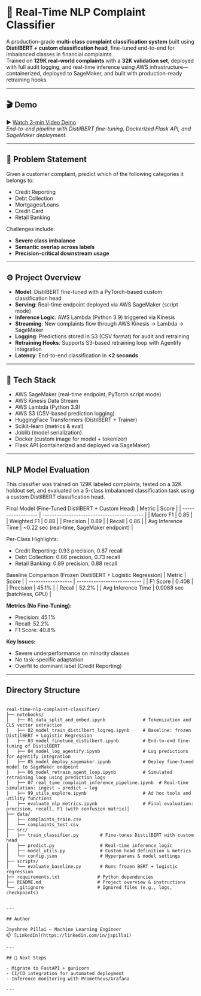 # 🧠 Real-Time NLP Complaint Classifier

A production-grade **multi-class complaint classification system** built using **DistilBERT + custom classification head**, fine-tuned end-to-end for imbalanced classes in financial complaints.  
Trained on **129K real-world complaints** with a **32K validation set**, deployed with full audit logging, and real-time inference using AWS infrastructure— containerized, deployed to SageMaker, and built with production-ready retraining hooks.

---

## 🎬 Demo

▶️ [Watch 3-min Video Demo](https://hatketech-demos.s3.amazonaws.com/distilbert-demo.mp4)  
*End-to-end pipeline with DistilBERT fine-tuning, Dockerized Flask API, and SageMaker deployment.*

---

## 🚨 Problem Statement

Given a customer complaint, predict which of the following categories it belongs to:
- Credit Reporting
- Debt Collection
- Mortgages/Loans
- Credit Card
- Retail Banking

Challenges include:
- **Severe class imbalance**
- **Semantic overlap across labels**
- **Precision-critical downstream usage**

---

## ⚙️ Project Overview

- **Model**: DistilBERT fine-tuned with a PyTorch-based custom classification head
- **Serving**: Real-time endpoint deployed via AWS SageMaker (script mode)
- **Inference Logic**: AWS Lambda (Python 3.9) triggered via Kinesis
- **Streaming**: New complaints flow through AWS Kinesis → Lambda → SageMaker
- **Logging**: Predictions stored in S3 (CSV format) for audit and retraining
- **Retraining Hooks**: Supports S3-based retraining loop with Agentify integration
- **Latency**: End-to-end classification in **<2 seconds**

---

## 🧰 Tech Stack

- AWS SageMaker (real-time endpoint, PyTorch script mode)
- AWS Kinesis Data Stream
- AWS Lambda (Python 3.9)
- AWS S3 (CSV-based prediction logging)
- HuggingFace Transformers (DistilBERT + Trainer)
- Scikit-learn (metrics & eval)
- Joblib (model serialization)
- Docker (custom image for model + tokenizer)
- Flask API (containerized and deployed via SageMaker)

---


## NLP Model Evaluation 

This classifier was trained on 129K labeled complaints, tested on a 32K holdout set, and evaluated on a 5-class imbalanced classification task using a custom DistilBERT classification head.

Final Model (Fine-Tuned DistilBERT + Custom Head)
| Metric             | Score                                      |
| ------------------ | ------------------------------------------ |
| Macro F1           | 0.85                                       |
| Weighted F1        | 0.88                                       |
| Precision          | 0.89                                       |
| Recall             | 0.86                                       |
| Avg Inference Time | \~0.22 sec (real-time, SageMaker endpoint) |

Per-Class Highlights:
- Credit Reporting: 0.93 precision, 0.87 recall
- Debt Collection: 0.86 precision, 0.73 recall
- Retail Banking: 0.89 precision, 0.88 recall

Baseline Comparison (Frozen DistilBERT + Logistic Regression)
| Metric             | Score                       |
| ------------------ | --------------------------- |
| F1 Score           | 0.408                       |
| Precision          | 45.1%                       |
| Recall             | 52.2%                       |
| Avg Inference Time | 0.0088 sec (batchless, GPU) |

**Metrics (No Fine-Tuning):**
- Precision: 45.1%
- Recall: 52.2%
- F1 Score: 40.8%

**Key Issues:**
- Severe underperformance on minority classes
- No task-specific adaptation
- Overfit to dominant label (Credit Reporting)

---

## Directory Structure

```

real-time-nlp-complaint-classifier/
├── notebooks/
│   ├── 01_data_split_and_embed.ipynb              # Tokenization and CLS vector extraction
│   ├── 02_model_train_distilbert_logreg.ipynb     # Baseline: frozen DistilBERT + Logistic Regression
│   ├── 03_model_finetune_distilbert.ipynb         # End-to-end fine-tuning of DistilBERT
│   ├── 04_model_log_agentify.ipynb                # Log predictions for Agentify integration
│   ├── 05_model_deploy_sagemaker.ipynb            # Deploy fine-tuned model to SageMaker endpoint
│   ├── 06_model_retrain_agent_loop.ipynb          # Simulated retraining loop using prediction logs
│   ├── 07_real_time_complaint_inference_pipeline.ipynb  # Real-time simulation: ingest → predict → log
│   ├── 99_utils_explore.ipynb                     # Ad hoc tools and utility functions
│   ├── evaluate_nlp_metrics.ipynb                 # Final evaluation: precision, recall, F1 (with confusion matrix)│
├── data/
│   ├── complaints_train.csv
│   └── complaints_test.csv
├── src/
│   ├── train_classifier.py        # Fine-tunes DistilBERT with custom head
│   ├── predict.py                 # Real-time inference logic
│   ├── model_utils.py             # Custom head definition & metrics
│   └── config.json                # Hyperparams & model settings
├── scripts/
│   └── evaluate_baseline.py       # Runs frozen BERT + logistic regression
├── requirements.txt              # Python dependencies
├── README.md                     # Project overview & instructions
└── .gitignore                    # Ignored files (e.g., logs, checkpoints)


---

## Author

Jayshree Pillai – Machine Learning Engineer  
📫 [LinkedIn](https://linkedin.com/in/jspillai)

---

## 🧩 Next Steps

- Migrate to FastAPI + gunicorn
- CI/CD integration for automated deployment
- Inference monitoring with Prometheus/Grafana

---